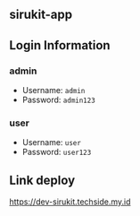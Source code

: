 ## sirukit-app 

## Login Information
### admin
- Username:
`admin`
- Password: 
`admin123`

### user
- Username:
`user`
- Password: 
`user123`

## Link deploy
<a href="https://dev-sirukit.techside.my.id">https://dev-sirukit.techside.my.id</a>
